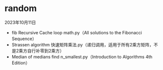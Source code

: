 # random

2023年10月11日
- fib Recursive Cache loop math.py（All solutions to the Fibonacci Sequence）
- Strassen algorithm 快速矩阵乘法.py（递归调用，适用于所有2乘方矩阵，不是2乘方自行补零到2乘方）
- Median of medians find n_smallest.py（Introduction to Algorithms 4th Edition）
